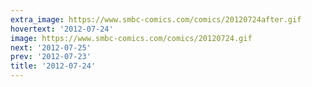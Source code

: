 ```yaml
---
extra_image: https://www.smbc-comics.com/comics/20120724after.gif
hovertext: '2012-07-24'
image: https://www.smbc-comics.com/comics/20120724.gif
next: '2012-07-25'
prev: '2012-07-23'
title: '2012-07-24'
---
```

